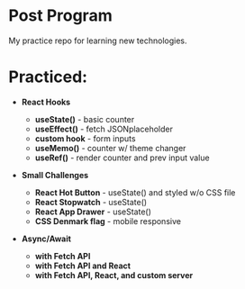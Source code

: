 # Post Program

My practice repo for learning new technologies.

# Practiced:

- **React Hooks**
  - **useState()** - basic counter
  - **useEffect()** - fetch JSONplaceholder
  - **custom hook** - form inputs
  - **useMemo()** - counter w/ theme changer
  - **useRef()** - render counter and prev input value

- **Small Challenges**
  - **React Hot Button** - useState() and styled w/o CSS file
  - **React Stopwatch** - useState()
  - **React App Drawer** - useState()
  - **CSS Denmark flag** - mobile responsive

- **Async/Await**
  - **with Fetch API**
  - **with Fetch API and React**
  - **with Fetch API, React, and custom server**
